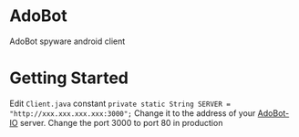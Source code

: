 # AdoBot
AdoBot spyware android client

# Getting Started

Edit `Client.java` constant `private static String SERVER = "http://xxx.xxx.xxx.xxx:3000";`
Change it to the address of your [AdoBot-IO](https://github.com/adonespitogo/AdoBot-IO) server. Change the port 3000 to port 80 in production
